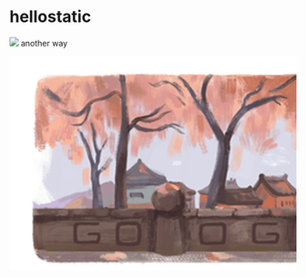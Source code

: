 # hellostatic


<img src=“https://raw.githubusercontent.com/JungYoungseok/hellostatic/master/test.png”>
another way

![](test.png)

